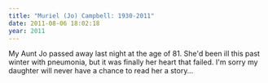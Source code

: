 ```yaml
---
title: "Muriel (Jo) Campbell: 1930-2011"
date: 2011-08-06 18:02:18
year: 2011
---
```

My Aunt Jo passed away last night at the age of 81.  She'd been ill this past winter with pneumonia, but it was finally her heart that failed.  I'm sorry my daughter will never have a chance to read her a story…
